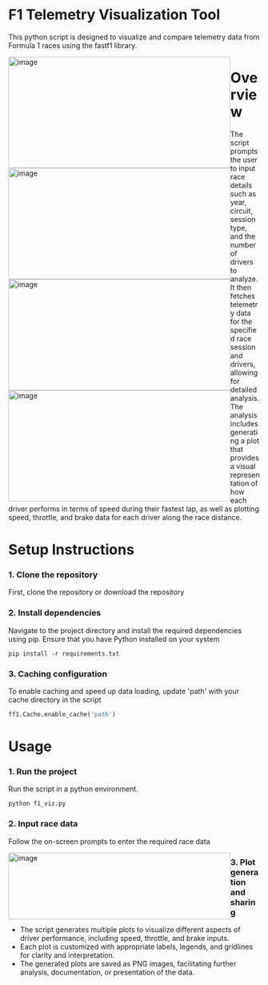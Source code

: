 # F1 Telemetry Visualization Tool
This python script is designed to visualize and compare telemetry data from Formula 1 races using the fastf1 library. 

<img src= "https://github.com/prathkr/Formula1-Telemetry-Visualization-Tool/assets/130935483/e2f07a5d-a683-431a-8e01-19f34b6c4bfe" alt="image" width="444" height="222" style="float:left;">

<img src= "https://github.com/prathkr/Formula1-Telemetry-Visualization-Tool/assets/130935483/18ae869b-65f6-4e6a-ad5a-ed9d7538b0bd" alt="image" width="444" height="222" style="float:left;">

<img src= "https://github.com/prathkr/Formula1-Telemetry-Visualization-Tool/assets/130935483/2cc75bb4-73f8-49cf-8946-65a5ade1d0f8" alt="image" width="444" height="222" style="float:left;">

<img src= "https://github.com/prathkr/Formula1-Telemetry-Visualization-Tool/assets/130935483/8c7eaeb8-0c83-4a27-aea0-10a7a539664e" alt="image" width="444" height="222" style="float:left;">

# Overview
The script prompts the user to input race details such as year, circuit, session type, and the number of drivers to analyze. It then fetches telemetry data for the specified race session and drivers, allowing for detailed analysis. The analysis includes generating a plot that provides a visual representation of how each driver performs in terms of speed during their fastest lap, as well as plotting speed, throttle, and brake data for each driver along the race distance.

# Setup Instructions
### 1. Clone the repository
First, clone the repository or download the repository
### 2. Install dependencies
Navigate to the project directory and install the required dependencies using pip. Ensure that you have Python installed on your system

```
pip install -r requirements.txt
```

### 3. Caching configuration
To enable caching and speed up data loading, update 'path' with your cache directory in the script

```python
ff1.Cache.enable_cache('path')
```

# Usage
### 1. Run the project
Run the script in a python environment.

```
python f1_viz.py
```
### 2. Input race data
Follow the on-screen prompts to enter the required race data

<img src="https://github.com/prathkr/Formula1-Telemetry-Visualization-Tool/assets/130935483/c5668d40-a060-4d2b-9c7e-469caab0282f" alt="image" width="444" height="133" style="float:left;">

### 3. Plot generation and sharing
* The script generates multiple plots to visualize different aspects of driver performance, including speed, throttle, and brake inputs.
* Each plot is customized with appropriate labels, legends, and gridlines for clarity and interpretation.
* The generated plots are saved as PNG images, facilitating further analysis, documentation, or presentation of the data.




